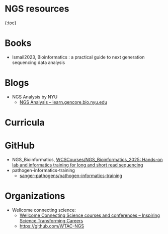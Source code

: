 # NGS resources 
{:toc}
# Books 
+ Ismail2023, Bioinformatics : a practical guide to next generation sequencing data analysis 

# Blogs 
+ NGS Analysis by NYU
	+ [NGS Analysis – learn.gencore.bio.nyu.edu](https://learn.gencore.bio.nyu.edu/) 
	
# Curricula 

# GitHub 

+ NGS_Bioinformatics, [WCSCourses/NGS_Bioinformatics_2025: Hands-on lab and informatics training for long and short read sequencing](https://github.com/WCSCourses/NGS_Bioinformatics_2025)
+ pathogen-informatics-training
	+ [sanger-pathogens/pathogen-informatics-training](https://github.com/sanger-pathogens/pathogen-informatics-training/tree/master)
	

# Organizations 
+ Wellcome connecting science:
	+ [Wellcome Connecting Science courses and conferences – Inspiring Science Transforming Careers](https://coursesandconferences.wellcomeconnectingscience.org/)
	+ https://github.com/WTAC-NGS
